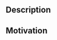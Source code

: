 <!-- Thank you for your pull request. Make sure you read the contributing guidelines in
CONTRIBUTING.md -->
## Description
<!-- Describe what you changed, along with the related issue (if applicable). -->

## Motivation
<!-- Describe why you changed it. -->